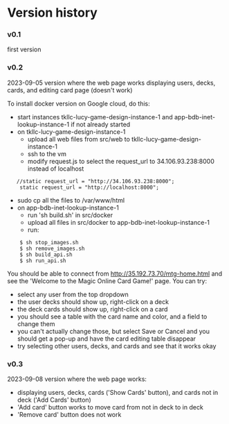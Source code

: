 # Version history

### v0.1
first version

### v0.2
2023-09-05 version where the web page works displaying users, decks, cards, and editing card page (doesn't work)

To install docker version on Google cloud, do this:
- start instances tkllc-lucy-game-design-instance-1 and app-bdb-inet-lookup-instance-1 if not already started
- on tkllc-lucy-game-design-instance-1
  - upload all web files from src/web to tkllc-lucy-game-design-instance-1
  - ssh to the vm
  - modify request.js to select the request_url to 34.106.93.238:8000 instead of localhost

```
   //static request_url = "http://34.106.93.238:8000";
    static request_url = "http://localhost:8000";
```
  - sudo cp all the files to /var/www/html
- on app-bdb-inet-lookup-instance-1
  - run 'sh build.sh' in src/docker
  - upload all files in src/docker to app-bdb-inet-lookup-instance-1
  - run:
```
    $ sh stop_images.sh
    $ sh remove_images.sh
    $ sh build_api.sh
    $ sh run_api.sh
```

You should be able to connect from http://35.192.73.70/mtg-home.html and see the 'Welcome to the Magic Online Card Game!' page.
You can try:

- select any user from the top dropdown
- the user decks should show up, right-click on a deck
- the deck cards should show up, right-click on a card
- you should see a table with the card name and color, and a field to change them
- you can't actually change those, but select Save or Cancel and you should get a pop-up and have the card editing table disappear
- try selecting other users, decks, and cards and see that it works okay

### v0.3
2023-09-08 version where the web page works:
- displaying users, decks, cards ('Show Cards' button), and cards not in deck ('Add Cards' button)
- 'Add card' button works to move card from not in deck to in deck
- 'Remove card' button does not work
